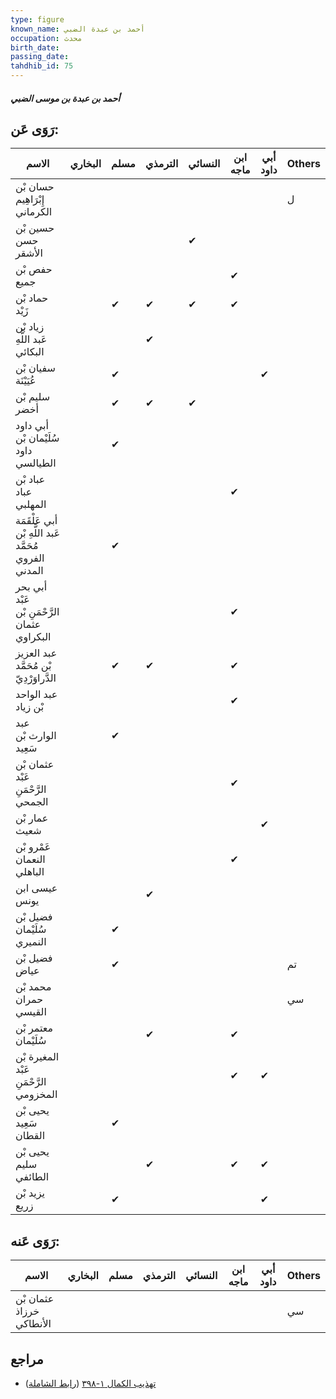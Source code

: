 ```yaml
---
type: figure
known_name: أحمد بن عبدة الضبي
occupation: محدث
birth_date:
passing_date:
tahdhib_id: 75
---
```

##### أحمد بن عبدة بن موسى الضبي

## رَوَى عَن:
| الاسم                                                 | البخاري | مسلم | الترمذي | النسائي | ابن ماجه | أبي داود | Others |
| ----------------------------------------------------- | ------- | ---- | ------- | ------- | -------- | -------- | ------ |
| حسان بْن إِبْرَاهِيم الكرماني                         |         |      |         |         |          |          | ل      |
| حسين بْن حسن الأشقر                                   |         |      |         | ✔       |          |          |        |
| حفص بْن جميع                                          |         |      |         |         | ✔        |          |        |
| حماد بْن زَيْد                                        |         | ✔    | ✔       | ✔       | ✔        |          |        |
| زياد بْن عَبد اللَّهِ البكائي                         |         |      | ✔       |         |          |          |        |
| سفيان بْن عُيَيْنَة                                   |         | ✔    |         |         |          | ✔        |        |
| سليم بْن أخضر                                         |         | ✔    | ✔       | ✔       |          |          |        |
| أبي داود سُلَيْمان بْن داود الطيالسي                  |         | ✔    |         |         |          |          |        |
| عباد بْن عباد المهلبي                                 |         |      |         |         | ✔        |          |        |
| أبي عَلْقَمَة عَبد اللَّهِ بْن مُحَمَّد الفروي المدني |         | ✔    |         |         |          |          |        |
| أبي بحر عَبْد الرَّحْمَنِ بْن عثمان البكراوي          |         |      |         |         | ✔        |          |        |
| عبد العزيز بْن مُحَمَّد الدَّراوَرْدِيّ               |         | ✔    | ✔       |         | ✔        |          |        |
| عبد الواحد بْن زياد                                   |         |      |         |         | ✔        |          |        |
| عبد الوارث بْن سَعِيد                                 |         | ✔    |         |         |          |          |        |
| عثمان بْن عَبْد الرَّحْمَنِ الجمحي                    |         |      |         |         | ✔        |          |        |
| عمار بْن شعيث                                         |         |      |         |         |          | ✔        |        |
| عَمْرو بْن النعمان الباهلي                            |         |      |         |         | ✔        |          |        |
| عيسى ابن يونس                                         |         |      | ✔       |         |          |          |        |
| فضيل بْن سُلَيْمان النميري                            |         | ✔    |         |         |          |          |        |
| فضيل بْن عياض                                         |         | ✔    |         |         |          |          | تم     |
| محمد بْن حمران القيسي                                 |         |      |         |         |          |          | سي     |
| معتمر بْن سُلَيْمان                                   |         |      | ✔       |         | ✔        |          |        |
| المغيرة بْن عَبْد الرَّحْمَنِ المخزومي                |         |      |         |         | ✔        | ✔        |        |
| يحيى بْن سَعِيد القطان                                |         | ✔    |         |         |          |          |        |
| يحيى بْن سليم الطائفي                                 |         |      | ✔       |         | ✔        | ✔        |        |
| يزيد بْن زريع                                         |         | ✔    |         |         |          | ✔        |        |
## رَوَى عَنه:
| الاسم                    | البخاري | مسلم | الترمذي | النسائي | ابن ماجه | أبي داود | Others |
| ------------------------ | ------- | ---- | ------- | ------- | -------- | -------- | ------ |
| عثمان بْن خرزاذ الأنطاكي |         |      |         |         |          |          | سي     |
## مراجع
- [تهذيب الكمال ١-٣٩٨](obsidian://open?vault=Tahdhib-al-Kamal&file=Figures/٧٥-أحمد%20بن%20عبدة%20بن%20موسى%20الضبي) ([رابط الشاملة](https://shamela.ws/book/3722/397))
